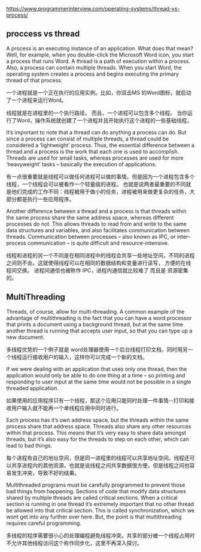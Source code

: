 https://www.programmerinterview.com/operating-systems/thread-vs-process/

## proccess vs thread

A process is an executing instance of an application. What does that mean? Well, for example, when you double-click the Microsoft Word icon, you start a process that runs Word. A thread is a path of execution within a process. Also, a process can contain multiple threads. When you start Word, the operating system creates a process and begins executing the primary thread of that process.

一个进程就是一个正在执行的应用实例。比如，你双击MS 的Word图标，就启动了一个进程来运行Word。

线程就是在进程里的一个执行路径。 而且，一个进程可以包含多个线程。 当你运行了Word，操作系统就创建了一个进程并且开始执行这个进程的一些基础线程。

It’s important to note that a thread can do anything a process can do. But since a process can consist of multiple threads, a thread could be considered a ‘lightweight’ process. Thus, the essential difference between a thread and a process is the work that each one is used to accomplish. Threads are used for small tasks, whereas processes are used for more ‘heavyweight’ tasks – basically the execution of applications.

有一点很重要就是线程可以做任何进程可以做的事情。但是因为一个进程包含多个线程，一个线程会可以被看作一个轻量级的进程。
也就是说两者最重要的不同就是他们完成的工作不同：线程被用于做小的任务，进程被用来做更复杂的任务，大部分都是执行一些应用程序。

Another difference between a thread and a process is that threads within the same process share the same address space, whereas different processes do not. This allows threads to read from and write to the same data structures and variables, and also facilitates communication between threads. Communication between processes – also known as IPC, or inter-process communication – is quite difficult and resource-intensive.

线程和进程的另一个不同是在相同进程中的线程会共享一些地址空间，不同的进程之间则不会。这就使得线程可以在相同的数据结构和变量进行读写，
方便的在线程间交换。
进程间通信也被称作 IPC，进程内通信就比较难了 而且是 资源密集的。


## MultiThreading
Threads, of course, allow for multi-threading. A common example of the advantage of multithreading is the fact that you can have a word processor that prints a document using a background thread, but at the same time another thread is running that accepts user input, so that you can type up a new document.

多线程优势的一个例子就是 word处理器使用一个后台线程打印文档，同时用另一个线程运行接收用户的输入，这样你可以完成一个新的文档。

If we were dealing with an application that uses only one thread, then the application would only be able to do one thing at a time – so printing and responding to user input at the same time would not be possible in a single threaded application.

如果使用的应用程序只有一个线程，那这个应用只能同时处理一件事情--打印和接收用户输入就不能再一个单线程应用中同时进行。

Each process has it’s own address space, but the threads within the same process share that address space. Threads also share any other resources within that process. This means that it’s very easy to share data amongst threads, but it’s also easy for the threads to step on each other, which can lead to bad things.

每个进程有自己的地址空间，但是同一进程里的线程可以共享地址空间。线程还可以共享进程内的其他资源。也就是说线程之间共享数据很方便，但是线程之间也容易发生冲突，导致不好的结果。

Multithreaded programs must be carefully programmed to prevent those bad things from happening. Sections of code that modify data structures shared by multiple threads are called critical sections. When a critical section is running in one thread it’s extremely important that no other thread be allowed into that critical section. This is called synchronization, which we wont get into any further over here. But, the point is that multithreading requires careful programming.

多线程的程序需要很小心的处理编程避免线程冲突。共享的部分被一个线程占用时不允许其他线程访问这个称作同步化，这里不再深入探讨。